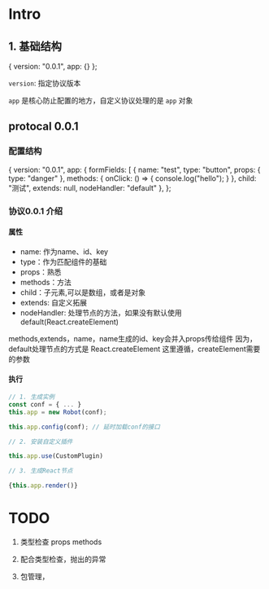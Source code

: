 # Intro

## 1. 基础结构
  {
    version: "0.0.1",
    app: {}
  };

  `version`: 指定协议版本
  
  `app` 是核心防止配置的地方，自定义协议处理的是 `app` 对象


## protocal 0.0.1

### 配置结构
{
    version: "0.0.1",
    app: {
      formFields: [
        {
          name: "test",
          type: "button",
          props: {
            type: "danger"
          },
          methods: {
            onClick: () => {
              console.log("hello");
            }
          },
          child: "测试",
          extends: null,
          nodeHandler: "default"
        },
};

### 协议0.0.1 介绍


#### 属性

* name: 作为name、id、key
* type：作为匹配组件的基础
* props：熟悉
* methods：方法
* child：子元素,可以是数组，或者是对象
* extends: 自定义拓展
* nodeHandler: 处理节点的方法，如果没有默认使用default(React.createElement)

methods,extends，name，name生成的id、key会并入props传给组件
因为，default处理节点的方式是 React.createElement
这里遵循，createElement需要的参数

#### 执行

```javascript
// 1. 生成实例
const conf = { ... }
this.app = new Robot(conf); 

this.app.config(conf); // 延时加载conf的接口

// 2. 安装自定义插件

this.app.use(CustomPlugin)

// 3. 生成React节点

{this.app.render()}

```
# TODO
1. 类型检查
  props
  methods

2. 配合类型检查，抛出的异常

3. 包管理，


